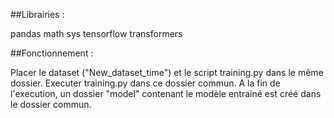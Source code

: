 ##Librairies :

pandas
math
sys
tensorflow
transformers

##Fonctionnement :

Placer le dataset ("New_dataset_time") et le script training.py dans le même dossier.
Executer training.py dans ce dossier commun.
A la fin de l'execution, un dossier "model" contenant le modèle
entrainé est créé dans le dossier commun.
